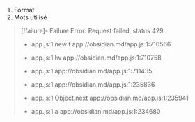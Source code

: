 1.  Format 
2. Mots utilisé
> [!failure]- Failure 
>   Error: Request failed, status 429
>   
>   - app.js:1 new t
>     app://obsidian.md/app.js:1:710566
>   
>   - app.js:1 Iw
>     app://obsidian.md/app.js:1:710758
>   
>   - app.js:1 
>     app://obsidian.md/app.js:1:711435
>   
>   - app.js:1 
>     app://obsidian.md/app.js:1:235836
>   
>   - app.js:1 Object.next
>     app://obsidian.md/app.js:1:235941
>   
>   - app.js:1 a
>     app://obsidian.md/app.js:1:234680
>   
>  
